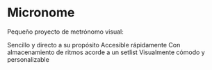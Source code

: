 # Micronome

Pequeño proyecto de metrónomo visual:

Sencillo y directo a su propósito
Accesible rápidamente
Con almacenamiento de ritmos acorde a un setlist
Visualmente cómodo y personalizable
